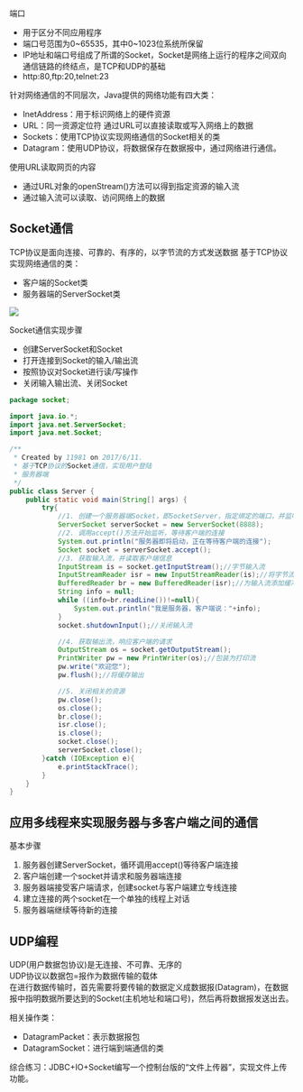 端口

* 用于区分不同应用程序
* 端口号范围为0~65535，其中0~1023位系统所保留
* IP地址和端口号组成了所谓的Socket，Socket是网络上运行的程序之间双向通信链路的终结点，是TCP和UDP的基础
* http:80,ftp:20,telnet:23

针对网络通信的不同层次，Java提供的网络功能有四大类：

* InetAddress：用于标识网络上的硬件资源
* URL：同一资源定位符 通过URL可以直接读取或写入网络上的数据
* Sockets：使用TCP协议实现网络通信的Socket相关的类
* Datagram：使用UDP协议，将数据保存在数据报中，通过网络进行通信。

使用URL读取网页的内容

* 通过URL对象的openStream()方法可以得到指定资源的输入流
* 通过输入流可以读取、访问网络上的数据

Socket通信
------------
TCP协议是面向连接、可靠的、有序的，以字节流的方式发送数据
基于TCP协议实现网络通信的类：
* 客户端的Socket类
* 服务器端的ServerSocket类

![](http://o90jubpdi.bkt.clouddn.com/Socket%E9%80%9A%E4%BF%A1%E6%A8%A1%E5%9E%8B.png)

Socket通信实现步骤
* 创建ServerSocket和Socket
* 打开连接到Socket的输入/输出流
* 按照协议对Socket进行读/写操作
* 关闭输入输出流、关闭Socket
```java
package socket;

import java.io.*;
import java.net.ServerSocket;
import java.net.Socket;

/**
 * Created by 11981 on 2017/6/11.
 * 基于TCP协议的Socket通信，实现用户登陆
 * 服务器端
 */
public class Server {
    public static void main(String[] args) {
        try{
            //1. 创建一个服务器端Socket，即SocketServer，指定绑定的端口，并监听此端口
            ServerSocket serverSocket = new ServerSocket(8888);
            //2. 调用accept()方法开始监听，等待客户端的连接
            System.out.println("服务器即将启动，正在等待客户端的连接");
            Socket socket = serverSocket.accept();
            //3. 获取输入流，并读取客户端信息
            InputStream is = socket.getInputStream();//字节输入流
            InputStreamReader isr = new InputStreamReader(is);//将字节流转化为字符流
            BufferedReader br = new BufferedReader(isr);//为输入流添加缓冲
            String info = null;
            while ((info=br.readLine())!=null){
                System.out.println("我是服务器，客户端说："+info);
            }
            socket.shutdownInput();//关闭输入流

            //4. 获取输出流，响应客户端的请求
            OutputStream os = socket.getOutputStream();
            PrintWriter pw = new PrintWriter(os);//包装为打印流
            pw.write("欢迎您");
            pw.flush();//将缓存输出

            //5. 关闭相关的资源
            pw.close();
            os.close();
            br.close();
            isr.close();
            is.close();
            socket.close();
            serverSocket.close();
        }catch (IOException e){
            e.printStackTrace();
        }
    }
}

```
应用多线程来实现服务器与多客户端之间的通信
----------
基本步骤
1. 服务器创建ServerSocket，循环调用accept()等待客户端连接
2. 客户端创建一个socket并请求和服务器端连接
3. 服务器端接受客户端请求，创建socket与客户端建立专线连接
4. 建立连接的两个socket在一个单独的线程上对话
5. 服务器端继续等待新的连接

UDP编程
-------
UDP(用户数据包协议)是无连接、不可靠、无序的  
UDP协议以数据包=报作为数据传输的载体  
在进行数据传输时，首先需要将要传输的数据定义成数据报(Datagram)，在数据报中指明数据所要达到的Socket(主机地址和端口号)，然后再将数据报发送出去。

相关操作类：
* DatagramPacket：表示数据报包
* DatagramSocket：进行端到端通信的类

综合练习：JDBC+IO+Socket编写一个控制台版的“文件上传器”，实现文件上传功能。




